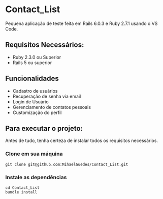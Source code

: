 # Contact_List

Pequena aplicação de teste feita em Rails 6.0.3 e Ruby 2.7.1 usando o VS Code.

## Requisitos Necessários:

* Ruby 2.3.0 ou Superior
* Rails 5 ou superior

## Funcionalidades

- Cadastro de usuários
- Recuperação de senha via email
- Login de Usuário
- Gerenciamento de contatos pessoais
- Customização do perfil

## Para executar o projeto:

Antes de tudo, tenha certeza de instalar todos os requisitos necessários.

### Clone em sua máquina

```shell
git clone git@github.com:MihaelGuedes/Contact_List.git
```

### Instale as dependências
```shell
cd Contact_List
bundle install
```
